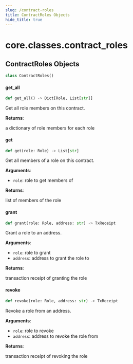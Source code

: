 ```yaml
---
slug: /contract-roles
title: ContractRoles Objects
hide_title: true
---
```

<a id="core.classes.contract_roles"></a>

# core.classes.contract\_roles

<a id="core.classes.contract_roles.ContractRoles"></a>

## ContractRoles Objects

```python
class ContractRoles()
```

<a id="core.classes.contract_roles.ContractRoles.get_all"></a>

#### get\_all

```python
def get_all() -> Dict[Role, List[str]]
```

Get all role members on this contract.

**Returns**:

a dictionary of role members for each role

<a id="core.classes.contract_roles.ContractRoles.get"></a>

#### get

```python
def get(role: Role) -> List[str]
```

Get all members of a role on this contract.

**Arguments**:

- `role`: role to get members of

**Returns**:

list of members of the role

<a id="core.classes.contract_roles.ContractRoles.grant"></a>

#### grant

```python
def grant(role: Role, address: str) -> TxReceipt
```

Grant a role to an address.

**Arguments**:

- `role`: role to grant
- `address`: address to grant the role to

**Returns**:

transaction receipt of granting the role

<a id="core.classes.contract_roles.ContractRoles.revoke"></a>

#### revoke

```python
def revoke(role: Role, address: str) -> TxReceipt
```

Revoke a role from an address.

**Arguments**:

- `role`: role to revoke
- `address`: address to revoke the role from

**Returns**:

transaction receipt of revoking the role
